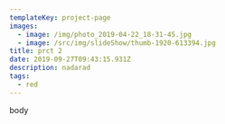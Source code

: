 ```yaml
---
templateKey: project-page
images:
  - image: /img/photo_2019-04-22_18-31-45.jpg
  - image: /src/img/slideShow/thumb-1920-613394.jpg
title: prct 2
date: 2019-09-27T09:43:15.931Z
description: nadarad
tags:
  - red
---
```

body
